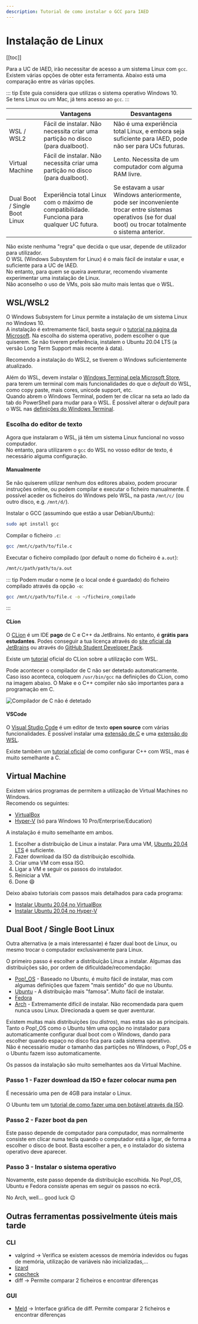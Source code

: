 ```yaml
---
description: Tutorial de como instalar o GCC para IAED
---
```


# Instalação de Linux

[[toc]]

Para a UC de IAED, irão necessitar de acesso a um sistema Linux com `gcc`.  
Existem várias opções de obter esta ferramenta. Abaixo está uma comparação entre as várias opções.

::: tip
Este guia considera que utilizas o sistema operativo Windows 10.  
Se tens Linux ou um Mac, já tens acesso ao `gcc`.
:::

|                               | Vantagens                                                                                  | Desvantagens                                                                                                                                                 |
| ----------------------------- | ------------------------------------------------------------------------------------------ | ------------------------------------------------------------------------------------------------------------------------------------------------------------ |
| WSL / WSL2                    | Fácil de instalar. Não necessita criar uma partição no disco (para dualboot).              | Não é uma experiência total Linux, e embora seja suficiente para IAED, pode não ser para UCs futuras.                                                        |
| Virtual Machine               | Fácil de instalar. Não necessita criar uma partição no disco (para dualboot).              | Lento. Necessita de um computador com alguma RAM livre.                                                                                                      |
| Dual Boot / Single Boot Linux | Experiência total Linux com o máximo de compatibilidade. Funciona para qualquer UC futura. | Se estavam a usar Windows anteriormente, pode ser inconveniente trocar entre sistemas operativos (se for dual boot) ou trocar totalmente o sistema anterior. |

Não existe nenhuma "regra" que decida o que usar, depende de utilizador para utilizador.  
O WSL (Windows Subsystem for Linux) é o mais fácil de instalar e usar, e suficiente para a UC de IAED.  
No entanto, para quem se queira aventurar, recomendo vivamente experimentar uma instalação de Linux.  
Não aconselho o uso de VMs, pois são muito mais lentas que o WSL.

## WSL/WSL2

O Windows Subsystem for Linux permite a instalação de um sistema Linux no Windows 10.  
A instalação é extremamente fácil, basta seguir o [tutorial na página da Microsoft](https://docs.microsoft.com/en-us/windows/wsl/install-win10#manual-installation-steps).
Na escolha do sistema operativo, podem escolher o que quiserem.
Se não tiverem preferência, instalem o Ubuntu 20.04 LTS (a versão Long Term Support mais recente à data).

Recomendo a instalação do WSL2, se tiverem o Windows suficientemente atualizado.

Além do WSL, devem instalar o [Windows Terminal pela Microsoft Store](https://docs.microsoft.com/en-us/windows/terminal/get-started),
para terem um terminal com mais funcionalidades do que o _default_ do WSL, como copy paste, mais cores, unicode support, etc.  
Quando abrem o Windows Terminal, podem ter de clicar na seta ao lado da tab do PowerShell para mudar para o WSL.
É possível alterar o _default_ para o WSL nas [definições do Windows Terminal](https://docs.microsoft.com/en-us/windows/terminal/customize-settings/startup#default-profile).

### Escolha do editor de texto

Agora que instalaram o WSL, já têm um sistema Linux funcional no vosso computador.  
No entanto, para utilizarem o `gcc` do WSL no vosso editor de texto, é necessário alguma configuração.

#### Manualmente

Se não quiserem utilizar nenhum dos editores abaixo, podem procurar instruções online, ou podem compilar e executar o ficheiro manualmente.
É possível aceder os ficheiros do Windows pelo WSL, na pasta `/mnt/c/` (ou outro disco, e.g. `/mnt/d/`).

Instalar o GCC (assumindo que estão a usar Debian/Ubuntu):

```bash
sudo apt install gcc
```

Compilar o ficheiro `.c`:

```bash
gcc /mnt/c/path/to/file.c
```

Executar o ficheiro compilado (por default o nome do ficheiro é `a.out`):

```bash
/mnt/c/path/path/to/a.out
```

::: tip
Podem mudar o nome (e o local onde é guardado) do ficheiro compilado através da opção `-o`:

```bash
gcc /mnt/c/path/to/file.c -o ~/ficheiro_compilado
```

:::

#### CLion

O [CLion](https://www.jetbrains.com/clion/) é um IDE **pago** de C e C++ da JetBrains. No entanto, é **grátis para estudantes**.
Podes conseguir a tua licença através do [site oficial da JetBrains](https://www.jetbrains.com/shop/eform/students) ou através do [GitHub Student Developer Pack](https://education.github.com/pack).

Existe um [tutorial](https://www.jetbrains.com/help/clion/how-to-use-wsl-development-environment-in-product.html#wsl-tooclhain) oficial do CLion sobre a utilização com WSL.

Pode acontecer o compilador de C não ser detetado automaticamente. Caso isso aconteca, coloquem `/usr/bin/gcc` na definições do CLion, como na imagem abaixo. O Make e o C++ compiler não são importantes para a programação em C.

![Compilador de C não é detetado](./linux-setup-1.png)

#### VSCode

O [Visual Studio Code](https://code.visualstudio.com/) é um editor de texto **open source** com várias funcionalidades.
É possível instalar uma [extensão de C](https://marketplace.visualstudio.com/items?itemName=ms-vscode.cpptools)
e uma [extensão do WSL](https://marketplace.visualstudio.com/items?itemName=ms-vscode-remote.remote-wsl).

Existe também um [tutorial oficial](https://code.visualstudio.com/docs/cpp/config-wsl) de como configurar C++ com WSL, mas é muito semelhante a C.

## Virtual Machine

Existem vários programas de permitem a utilização de Virtual Machines no Windows.  
Recomendo os seguintes:

- [VirtualBox](https://www.virtualbox.org/)
- [Hyper-V](https://docs.microsoft.com/en-us/virtualization/hyper-v-on-windows/) (só para Windows 10 Pro/Enterprise/Education)

A instalação é muito semelhante em ambos.

1. Escolher a distribuição de Linux a instalar. Para uma VM, [Ubuntu 20.04 LTS](https://ubuntu.com/download/desktop) é suficiente.
2. Fazer download da ISO da distribuição escolhida.
3. Criar uma VM com essa ISO.
4. Ligar a VM e seguir os passos do instalador.
5. Reiniciar a VM.
6. Done :smile:

Deixo abaixo tutoriais com passos mais detalhados para cada programa:

- [Instalar Ubuntu 20.04 no VirtualBox](https://fossbytes.com/how-to-install-ubuntu-20-04-lts-virtualbox-windows-mac-linux/)
- [Instalar Ubuntu 20.04 no Hyper-V](https://francescotonini.medium.com/how-to-install-ubuntu-20-04-on-hyper-v-with-enhanced-session-b20a269a5fa7)

## Dual Boot / Single Boot Linux

Outra alternativa (e a mais interessante) é fazer dual boot de Linux, ou mesmo trocar o computador exclusivamente para Linux.

O primeiro passo é escolher a distribuição Linux a instalar.
Algumas das distribuições são, por ordem de dificuldade/recomendação:

- [Pop!\_OS](https://pop.system76.com/) - Baseado no Ubuntu, é muito fácil de instalar, mas com algumas definições que fazem "mais sentido" do que no Ubuntu.
- [Ubuntu](https://ubuntu.com/download/desktop) - A distribuição mais "famosa". Muito fácil de instalar.
- [Fedora](https://getfedora.org/)
- [Arch](https://wiki.archlinux.org/) - Extremamente difícil de instalar. Não recomendada para quem nunca usou Linux. Direcionada a quem se quer aventurar.

Existem muitas mais distribuições (ou _distros_), mas estas são as principais.  
Tanto o Pop!\_OS como o Ubuntu têm uma opção no instalador para automaticamente configurar dual boot com o Windows,
dando para escolher quando espaço no disco fica para cada sistema operativo.  
Não é necessário mudar o tamanho das partições no Windows, o Pop!\_OS e o Ubuntu fazem isso automaticamente.

Os passos da instalação são muito semelhantes aos da Virtual Machine.

### Passo 1 - Fazer download da ISO e fazer colocar numa pen

É necessário uma pen de 4GB para instalar o Linux.

O Ubuntu tem um [tutorial de como fazer uma pen botável através da ISO](https://ubuntu.com/tutorials/create-a-usb-stick-on-ubuntu#1-overview).

### Passo 2 - Fazer boot da pen

Este passo depende de computador para computador, mas normalmente consiste em clicar numa tecla quando o computador
está a ligar, de forma a escolher o disco de boot. Basta escolher a pen, e o instalador do sistema operativo deve aparecer.

### Passo 3 - Instalar o sistema operativo

Novamente, este passo depende da distribuição escolhida. No Pop!\_OS, Ubuntu e Fedora consiste apenas em seguir os passos no ecrã.

No Arch, well... good luck :wink:

## Outras ferramentas possivelmente úteis mais tarde

### CLI

- valgrind -> Verifica se existem acessos de memória indevidos ou fugas de memória, utilização de variáveis não inicializadas,...
- [lizard](https://github.com/terryyin/lizard)
- [cppcheck](http://cppcheck.sourceforge.net/)
- diff -> Permite comparar 2 ficheiros e encontrar diferenças

### GUI

- [Meld](https://meldmerge.org/) -> Interface gráfica de diff. Permite comparar 2 ficheiros e encontrar diferenças

